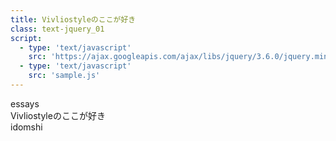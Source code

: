 ```yaml
---
title: Vivliostyleのここが好き
class: text-jquery_01
script:
  - type: 'text/javascript'
    src: 'https://ajax.googleapis.com/ajax/libs/jquery/3.6.0/jquery.min.js'
  - type: 'text/javascript'
    src: 'sample.js'
---
```




<script>
var style = `
<style>
.text-jquery_01 h2 {
  margin-top: 0;
  margin-bottom: 5mm;
  font-size: 11pt;
}
.text-jquery_01 h3 {
  margin-top: 0;
  margin-bottom: 5mm;
  font-size: 10pt;
}
.text-jquery_01 span {
  display:block;
  text-align-last: justify;
}
.text-jquery_01 pre {
  margin: 0;
  border-left: 0.5mm solid black;
  padding-left: 3.5mm;
}
<style>
`

var text1_left = `<h2 class="headline" style="margin-top:0;margin-bottom:5mm;">はじめに</h2>
　今回MIGAZINEの制作にVivliostyleという組版プログラムが使われることになったので、なにそれ、どこが良いの？ という話をしたいと思います。これは私の主観でVivliostyleを紹介する記事です。<br />
　Vivliostyleは組版プログラムです。組版プログラムは「本を作る際の原稿データを、印刷物として良い感じの見栄えにする」ためのプログラムです。この場合の原稿とは基本的には文章が主体の小説やプログラミングなどの技術書であることが多いと思います。ほぼイラストしかないMIGAZINEに使っているのは若干尖った用途かもしれません。<br />
　私は本業で図や表が多く入った文書を作ることが多いのですが、そのため、見た目がスッキリきれいな文書をできるだけ楽に作りたいと思ってきました。そのなかで出会ったのがVivliostyleです。<br />
　印刷用の文章を作るプログラムは、ワープロソフトなどの組版プログラムとは呼ばないものも含めるとその種類は多く、私が触ったことのあるものだけでもMicrosoft Word、LaTeX、Adobe InDesign、Vivliostyle、Pandoc、Asciidoctor、Sphinxなどがあります。Vivliostyleはこの中でもかなり気に入っているプログラムです。<br /><br />
<h2 style="margin-top:0mm;margin-bottom:5mm;">Markdownで書ける</h2>
　Markdownを知っていますか？<br />
　Markdownはフォントや文字サイズなどの書式を使わずに、文字だけで見出しや箇条書きを表現する記法です。そのままでも文書構造が一目で分かるほか、書式を設定した文書にコンバートするツールがたくさんあります。Vivliostyleもその一つです。<br />
　同じような記法はいくつもありますが昨今ではデファクトスタンダードの地位を築いていますので、見たことのある人もいるかもしれません。`;

var text1_right = `
　ではMarkdownの何が良いのでしょうか。MS Wordではいけないのでしょうか。答えとして、文書構造に集中できることとバージョン管理システムと相性がいいことが挙げられます。<br />
　例えばMS Wordではどうしても見た目が気になってしまい、「この大見出しから始まるのが1つの節、節の中にそれぞれ小見出しから始まる小節が3つあって……」といった文書の構造（アウトライン）とは異なった書式を設定してしまうことがあります。もちろんWordにもアウトラインエディタがありますので、構造を意識して文章を書くこともできるのですが、おせっかいが過ぎるため文章が長くなるほど書式設定が乱れやすいという問題は残ります。その反面、A4用紙1枚にぴったり収めたいなどの用途では、グラフィカルにかつアドホックに書式を設定できるのがWordの強みです。<br />
　またLaTeXでは構造を意識した書きかたができますが、見出しや箇条書きの命令がやや長く、気軽に書くのに向かないと感じます。ただし、LaTeXはその長い歴史（LaTeXのベースであるTeXの初版は1978年）の中で培われた組版精度の高さがあり、使いたくなるタイミングはあります。<br />
　その点MarkdownではWindowsのメモ帳で気軽に書き始められて文書構造に集中でき、長大な文章になるときはファイルを分割することもでき、Visual Studio Codeなどを使うと書式を設定した結果も見ながら執筆できるなど、書くことへの心理的負担が低くなっています。あ、でも何をもって負担とするかは人に依るかもしれません。<br />
　それから、書式を設定せずにテキストだけで原稿が成り立っているため、バージョン管理システムで管理することができるというのも強みです。バージョン管理システムはもともとプログラムのソースコードを管理するために生まれたプログラムなので、テキスト形式のファイルの扱いに長けています。具体的に言うと、「ファイルのxx行目が変更された」「xx行目の後ろにnn行追加された」というような差分を見やすいのです。そもそ`;

var text2_left = `も執筆にバージョン管理システムを使うメリットを説明するのは難しいのですが、使った後ならわかる安心感があるので、使えるなら使いたいものだと思ってください。<br /><br />
<h2>文書の内容とThemeのデータが別れている</h2>
　文書の内容を書いたテキストファイルと、紙面上での見た目を定義したThemeファイルが分かれています。これは原稿を書いているときはその内容に集中できることと、ひとつThemeを作ってしまえば文書がいくつあってもその見た目で統一できることを意味します。<br />
　特に、簡単に見た目を統一できることはとても重要だと思っています。原稿を書くたびに、他の原稿と同じようにするための時間や手間をかける（見出しはxxポイントで、フォントはyyで、余白を設定して、あとはなんだっけ！）のは原稿の内容とは全然関係ないですから。機械がやってくれることは機械に任せてもっと本質に集中したいですよね。<br /><br />
<h2>プロジェクトの管理方法が今風</h2>
　ファイル1つだけの原稿をPDFに変換するだけならVivliostyleはコマンド1行でOKの手軽さを持っています。それとは対称的に、文書が複数の章に分かれている場合は、章ごとに原稿ファイルを分けて執筆することができます。<br />
　原稿ファイルが複数に分かれるときは、そのプロジェクト用のフォルダを作って、原稿ファイルの順番などの設定を書いたファイルを作ります。この方法が、JavaScript（Node.js）のプロジェクト管理の方法を踏襲していて、今風です。慣れている人には理解しやすく、インターネットを活用したバージョン管理やThemeの共有と相性がいいので気に入っています。<br /><br />
<h2>コマンドラインで使う</h2>
　MarkdownやHTMLの文書をPDFに変換する操作は、基本的にはコマンド操作です。WindowsならPowerShellなどで次のように入力します。<br />
　\<pre\>vivliostyle input.md\</pre\>`;

var text2_right = `
　黒い画面にキーボード入力！ うひゃぁ！ と感じるひともいるでしょうが、これ、自動化しやすいのです。「xxのボタンを探してマウスでクリックして」よりも「このコマンドを実行して」の方がコンピュータには理解しやすい、だから確実に自動化できるということです。ほかのプロセスにも組み込みやすい。<br />
　技術文書でも小説でもイラスト集でも、本を作る作業は工程が多いため、自動化により毎回同じ作業を確実に実行できるようにしておくのは重要なことです。プログラマは手を抜くためなら全力でめんどくさいことをするのです。<br /><br />
<h2>Vivliostyleの良いとは言えないところ</h2>
　ここまでVivliostyleの好きなところを書いてきました。しかし好きにはなれないところも少なからずあります。いくつか紹介しましょう。<br /><br />
<h2>Themeファイルを作りこむのが面倒</h2>
　文書の内容（Markdown）と見た目（Theme）が明確に分かれているのがVivliostyleのいいところではあるのですが、どんな文書にでも使える万能のThemeを作るのは本当に難しいです。見出しの文字サイズは何ptがいいのか、見出しの上下はどのくらい開けたほうがいいのか、あの文書ではちょうどよかったがこちらでは行数が微妙……など、調整を始めたらキリがないものですし、個々の文書ごとにThemeを作るのはちょっと違います。<br />
　このように、最大の利点にして最大の欠点であるThemeを、いくつもの文書を作りながらいかに地道に育てるかというのは気長な戦いになります。残念ながら公式のThemeを使ってもすべての痒いところには手が届きません。この戦いを続けられるか、途中であきらめるか試されるのは欠点といえるでしょう。<br /><br />
<h3>一般人にMarkdownはわかりづらい</h3>
　最終的な見た目通りに書けないMarkdownは気軽に他人にお勧めできない記法です。普段からプログラムを書くような人には受け入れやすいのですが、そうでない人にとっては分かりづらいと思います。<br />
`;


var text3_left = `　インターネット上のサービスではMarkdownを使える場面が増えている（GitHub、Notion、いくつかのWikiやBlogなど）ので、覚えてみてはいかがですか。<br /><br />
<h3>細かい調整が難しい</h3>
　あと1行分詰めると1ページに納まるんだけどなぁ！ というときは行送りをちょっとだけ小さくしたくなりますよね。しかしVivliostyleではThemeを文書全体、ほかの文書でも共有していますので、基本的には特定の文書向けの微調整を行いません。1行詰めたいときは文の言い回しを修正する方がいいでしょう。<br />
　文書ごとの微調整が重要な場合は最初からWordなどのワープロソフトを使う方が幸せになれます。<br />
　Vivliostyleで細かい調整や特殊なレイアウトが必要なときは、MarkdownのなかにHTMLをべた書きすることができます。これは裏技とかではなく一般的なテクニックです。ただし、文書全体の統一感が無くなるとThemeを使っている意味が薄れる（し、そもそもHTMLを書きたくないからMarkdownを使っている）ので使いどころが限られます。<br /><br />
<h3>複雑な表を表現するのが苦手</h3>
　Markdownの仕様のせいでセルの結合ができません。複雑な表を作るならSphinx（reStructuredText）やAsciidoctor（Asciidoc）が強いです。<br />
　Vivliostyleで複雑な表を作る時はHTMLで書くか、別のソフトで作った表を図として読み込むのが正攻法です。しかしMarkdownの手軽さが失われてしまうので惜しいところだと思います。<br /><br />
<h2>おわりに</h2>
　先にも書いた通り、私は様々な文書作成プログラム・組版プログラムをかじってきました。その中で思うことは、痒いところ全てに手が届くツールはなかなか無いということです。<br />
　たとえば、ホビーユースのLaTeX人口がもうちょっと多かったらそもそもほかのツールは探してなかったかもしれないし、AsciidoctorやPandocのデフォルトスタイルに少ページ文書向けのも`;

var text3_right = `のがあったら十分満足できていたでしょう（Vivliostyleの前にスタイルを作りこんでいたPandocもまだ使っていますしね）。逆に、今後Markdownで表を書くのに疲れてほかのツールに移っていってしまう可能性も大いにあります。しかし今はVivliostyleがとても良く私の要求に応えてくれていて、むこう数年は使いこんでいきたいと感じています。<br />
　文章を書くことや本をつくることが楽しくなるツールがあることはとてもうれしいことです。幸運にもVivliostyleというちょうどいいツールがあって、文章主体の本だけでなくイラスト集にも使えることを今回、MIGAZINEが見せてくれました。<br />
　本記事を通してVivliostyleをはじめとした組版プログラムに興味を持つ人が1人でもいたらいいなと思います。`;

$(function(){
    $('.text-jquery_01 .text-main-first-page-left .text-column-left').html(text1_left);
    $('.text-jquery_01 .text-main-first-page-left .text-column-right').html(text1_right);
    
    $('.text-jquery_01 .text-page2 .text-column-left').html(text2_left);
    $('.text-jquery_01 .text-page2 .text-column-right').html(text2_right);

    $('.text-jquery_01 .text-page3 .text-column-left').html(text3_left);
    $('.text-jquery_01 .text-page3 .text-column-right').html(text3_right);
    //console.log("hello");
/*
    for(var i = 1; i < 100; i++) {
      var t = text.substr(0, i);
      $('.text-count').text(t);
      var width = $('.text-count').width();
      var height = $('.text-count').height();
      console.log(width);
      $('.result').text(width + ':' + height);
      if (width > 100) {
        break;
      }
    }
*/
    $('.style').html(style);
});
</script>

<div class="text-count" style="display: inline-block;"></div>
<div class="result"></div>

<div class="style"></div> <!-- 動的スタイル変更用 -->

<div class="chapter-warapper-left">
  <div class="chapter-bar">
    <div class="chapter-number">essays</div>
  </div>
  <!--<div class="chapter-title">イラストレーション</div>-->
  <!--<div class="chapter-text">Illust</div>-->
</div>

<div class="text-wrapper">
<div class="text-header-page-left">
    <div class="text-title">Vivliostyleのここが好き</div>
    <div class="text-author">idomshi</div>
</div>
<div class="text-main-first-page-left">
  <div class="text-column-left"></div>
  <div class="text-column-right"></div>
</div>
<div class="text-main-since-page-right text-page2">
  <div class="text-column-left"></div>
  <div class="text-column-right"></div>
</div>
<div class="text-main-since-page-left text-page3">
  <div class="text-column-left"></div>
  <div class="text-column-right"></div>
</div>
</div>